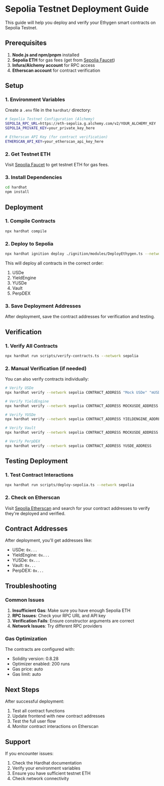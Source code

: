 # Sepolia Testnet Deployment Guide

This guide will help you deploy and verify your Ethygen smart contracts on Sepolia Testnet.

## Prerequisites

1. **Node.js and npm/pnpm** installed
2. **Sepolia ETH** for gas fees (get from [Sepolia Faucet](https://sepoliafaucet.com/))
3. **Infura/Alchemy account** for RPC access
4. **Etherscan account** for contract verification

## Setup

### 1. Environment Variables

Create a `.env` file in the `hardhat/` directory:

```bash
# Sepolia Testnet Configuration (Alchemy)
SEPOLIA_RPC_URL=https://eth-sepolia.g.alchemy.com/v2/YOUR_ALCHEMY_KEY
SEPOLIA_PRIVATE_KEY=your_private_key_here

# Etherscan API Key (for contract verification)
ETHERSCAN_API_KEY=your_etherscan_api_key_here
```

### 2. Get Testnet ETH

Visit [Sepolia Faucet](https://sepoliafaucet.com/) to get testnet ETH for gas fees.

### 3. Install Dependencies

```bash
cd hardhat
npm install
```

## Deployment

### 1. Compile Contracts

```bash
npx hardhat compile
```

### 2. Deploy to Sepolia

```bash
npx hardhat ignition deploy ./ignition/modules/DeployEthygen.ts --network sepolia
```

This will deploy all contracts in the correct order:
1. USDe
2. YieldEngine
3. YUSDe
4. Vault
5. PerpDEX

### 3. Save Deployment Addresses

After deployment, save the contract addresses for verification and testing.

## Verification

### 1. Verify All Contracts

```bash
npx hardhat run scripts/verify-contracts.ts --network sepolia
```

### 2. Manual Verification (if needed)

You can also verify contracts individually:

```bash
# Verify USDe
npx hardhat verify --network sepolia CONTRACT_ADDRESS "Mock USDe" "mUSDe" 18

# Verify YieldEngine
npx hardhat verify --network sepolia CONTRACT_ADDRESS MOCKUSDE_ADDRESS

# Verify YUSDe
npx hardhat verify --network sepolia CONTRACT_ADDRESS YIELDENGINE_ADDRESS

# Verify Vault
npx hardhat verify --network sepolia CONTRACT_ADDRESS MOCKUSDE_ADDRESS YIELDENGINE_ADDRESS YUSDE_ADDRESS

# Verify PerpDEX
npx hardhat verify --network sepolia CONTRACT_ADDRESS YUSDE_ADDRESS
```

## Testing Deployment

### 1. Test Contract Interactions

```bash
npx hardhat run scripts/deploy-sepolia.ts --network sepolia
```

### 2. Check on Etherscan

Visit [Sepolia Etherscan](https://sepolia.etherscan.io/) and search for your contract addresses to verify they're deployed and verified.

## Contract Addresses

After deployment, you'll get addresses like:
- USDe: `0x...`
- YieldEngine: `0x...`
- YUSDe: `0x...`
- Vault: `0x...`
- PerpDEX: `0x...`

## Troubleshooting

### Common Issues

1. **Insufficient Gas**: Make sure you have enough Sepolia ETH
2. **RPC Issues**: Check your RPC URL and API key
3. **Verification Fails**: Ensure constructor arguments are correct
4. **Network Issues**: Try different RPC providers

### Gas Optimization

The contracts are configured with:
- Solidity version: 0.8.28
- Optimizer enabled: 200 runs
- Gas price: auto
- Gas limit: auto

## Next Steps

After successful deployment:
1. Test all contract functions
2. Update frontend with new contract addresses
3. Test the full user flow
4. Monitor contract interactions on Etherscan

## Support

If you encounter issues:
1. Check the Hardhat documentation
2. Verify your environment variables
3. Ensure you have sufficient testnet ETH
4. Check network connectivity
